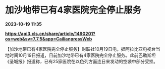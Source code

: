# 加沙地带已有4家医院完全停止服务

**2023-10-19 11:35**

**https://api3.cls.cn/share/article/1490201?os=web&sv=7.7.5&app=CailianpressWeb**

【加沙地带已有4家医院完全停止服务】财联社10月19日电，据阿拉比亚电视台当地时间10月19日报道，目前加沙地带已有4家医院完全停止服务。此前巴勒斯坦《圣城报》报道称，已有25家医院在以色列方面连日来发动的空袭中部分受损。